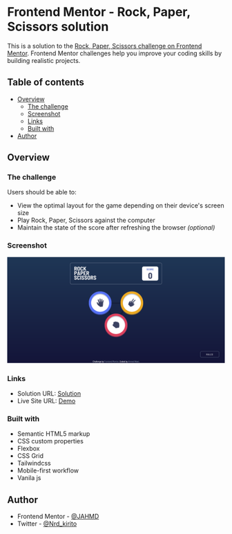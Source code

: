 # Frontend Mentor - Rock, Paper, Scissors solution

This is a solution to the [Rock, Paper, Scissors challenge on Frontend Mentor](https://www.frontendmentor.io/challenges/rock-paper-scissors-game-pTgwgvgH). Frontend Mentor challenges help you improve your coding skills by building realistic projects.

## Table of contents

- [Overview](#overview)
  - [The challenge](#the-challenge)
  - [Screenshot](#screenshot)
  - [Links](#links)
  - [Built with](#built-with)
- [Author](#author)

## Overview

### The challenge

Users should be able to:

- View the optimal layout for the game depending on their device's screen size
- Play Rock, Paper, Scissors against the computer
- Maintain the state of the score after refreshing the browser _(optional)_

### Screenshot

![](./images/Screenshot%202023-01-29%20at%2022-23-51%20Frontend%20Mentor%20Rock%20Paper%20Scissors.png)

### Links

- Solution URL: [Solution]()
- Live Site URL: [Demo](https://jahmd.github.io/Rock_Paper_Scissors/)

### Built with

- Semantic HTML5 markup
- CSS custom properties
- Flexbox
- CSS Grid
- Tailwindcss
- Mobile-first workflow
- Vanila js

## Author

- Frontend Mentor - [@JAHMD](https://www.frontendmentor.io/profile/JAHMD)
- Twitter - [@Nrd_kirito](https://twitter.com/Nrd_kirito)
